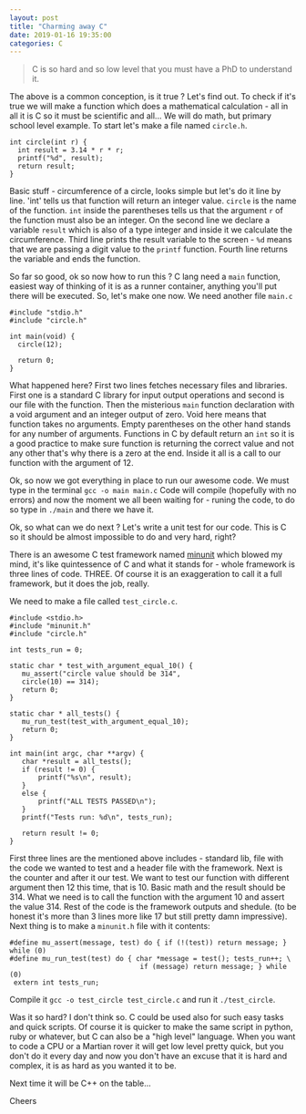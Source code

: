 ```yaml
---
layout: post
title: "Charming away C"
date: 2019-01-16 19:35:00
categories: C
---
```


> C is so hard and so low level that you must have a PhD to understand it.

The above is a common conception, is it true ? Let's find out.
To check if it's true we will make a function which does a mathematical
calculation - all in all it is C so it must be scientific and all...
We will do math, but primary school level example.
To start let's make a file named `circle.h`.

```
int circle(int r) {
  int result = 3.14 * r * r;
  printf("%d", result);
  return result;
}
```

Basic stuff - circumference of a circle, looks simple but let's do it line by line.
'int' tells us that function will return an integer value. `circle` is the name of
the function. `int` inside the parentheses tells us that the argument `r` of the function
must also be an integer. On the second line we declare a variable `result` which is
also of a type integer and inside it we calculate the circumference. Third line
prints the result variable to the screen - `%d` means that we are passing a digit
value to the `printf` function. Fourth line returns the variable and ends the function.


So far so good, ok so now how to run this ? C lang need a `main` function, easiest way
of thinking of it is as a runner container, anything you'll put there will be executed.
So, let's make one now. We need another file `main.c`

```
#include "stdio.h"
#include "circle.h"

int main(void) {
  circle(12);

  return 0;
}

```

What happened here? First two lines fetches necessary files and libraries. First one is
a standard C library for input output operations and second is our file with the function.
Then the misterious `main` function declaration with a void argument and an integer output
of zero. Void here means that function takes no arguments. Empty parentheses on the other
hand stands for any number of arguments. Functions in C by default return an `int` so it
is a good practice to make sure function is returning the correct value and not any other
that's why there is a zero at the end. Inside it all is a call to our function with the
argument of 12.


Ok, so now we got everything in place to run our awesome code. We must type in the
terminal `gcc -o main main.c` Code will compile (hopefully with no errors) and now the moment
we all been waiting for - runing the code, to do so type in `./main` and there we have it.


Ok, so what can we do next ? Let's write a unit test for our code. This is C so it should
be almost impossible to do and very hard, right?


There is an awesome C test framework named [minunit](http://www.jera.com/techinfo/jtns/jtn002.html)
which blowed my mind, it's like quintessence of C and what it stands for - whole framework
is three lines of code. THREE. Of course it is an exaggeration to call it a full framework,
but it does the job, really.

We need to make a file called `test_circle.c`.

```
#include <stdio.h>
#include "minunit.h"
#include "circle.h"

int tests_run = 0;

static char * test_with_argument_equal_10() {
   mu_assert("circle value should be 314",
   circle(10) == 314);
   return 0;
}

static char * all_tests() {
   mu_run_test(test_with_argument_equal_10);
   return 0;
}

int main(int argc, char **argv) {
   char *result = all_tests();
   if (result != 0) {
       printf("%s\n", result);
   }
   else {
       printf("ALL TESTS PASSED\n");
   }
   printf("Tests run: %d\n", tests_run);

   return result != 0;
}

```

First three lines are the mentioned above includes - standard lib,
file with the code we wanted to test and a header file with the
framework. Next is the counter and after it our test.
We want to test our function with different argument then 12 this
time, that is 10. Basic math and the result should be 314. What we
need is to call the function with the argument 10 and assert the
value 314. Rest of the code is the framework outputs and shedule.
(to be honest it's more than 3 lines more like 17 but still pretty
damn impressive). Next thing is to make a `minunit.h` file with
it contents:

```
#define mu_assert(message, test) do { if (!(test)) return message; } while (0)
#define mu_run_test(test) do { char *message = test(); tests_run++; \
                                if (message) return message; } while (0)
 extern int tests_run;
```

Compile it `gcc -o test_circle test_circle.c` and run it `./test_circle`.


Was it so hard? I don't think so. C could be used also for such easy tasks
and quick scripts. Of course it is quicker to make the same script in
python, ruby or whatever, but C can also be a "high level" language.
When you want to code a CPU or a Martian rover it will get low level
pretty quick, but you don't do it every day and now you don't have an
excuse that it is hard and complex, it is as hard as you wanted it to
be.

Next time it will be C++ on the table...


Cheers
